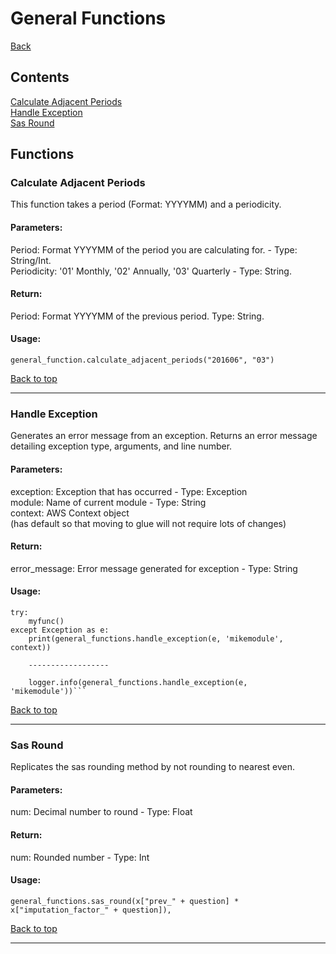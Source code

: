# General Functions <a name='top'>
[Back](README.md)
## Contents
[Calculate Adjacent Periods](#calculateadjacentperiods)<br>
[Handle Exception](#handleexception)<br>
[Sas Round](#sasround)<br>
## Functions
### Calculate Adjacent Periods <a name='calculateadjacentperiods'>
This function takes a period (Format: YYYYMM) and a periodicity. <br>

#### Parameters:
Period: Format YYYYMM of the period you are calculating for. - Type: String/Int. <br>
Periodicity: '01' Monthly, '02' Annually, '03' Quarterly - Type: String. <br>

#### Return:
Period: Format YYYYMM of the previous period. Type: String. <br>

#### Usage:
```
general_function.calculate_adjacent_periods("201606", "03")
```

[Back to top](#top)
<hr>

### Handle Exception <a name='handleexception'>
Generates an error message from an exception.
Returns an error message detailing exception type, arguments, and line number.
#### Parameters:
exception: Exception that has occurred - Type: Exception<br>
module: Name of current module - Type: String<br>
context: AWS Context object<br>
    (has default so that moving to glue will not require lots of changes)
#### Return:
error_message: Error message generated for exception - Type: String

#### Usage:
```
try:
    myfunc()
except Exception as e:
    print(general_functions.handle_exception(e, 'mikemodule', context))
    
    ------------------
    
    logger.info(general_functions.handle_exception(e, 'mikemodule'))```
```
[Back to top](#top)
<hr>

### Sas Round <a name='sasround'>
Replicates the sas rounding method by not rounding to nearest even.

#### Parameters:
num: Decimal number to round - Type: Float

#### Return:
num: Rounded number - Type: Int

#### Usage:
```
general_functions.sas_round(x["prev_" + question] * x["imputation_factor_" + question]),
```

[Back to top](#top)
<hr>
